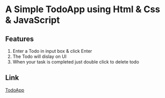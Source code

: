 # A Simple TodoApp using Html & Css & JavaScript

## Features

1. Enter a Todo in input box & click Enter
2. The Todo will dislay on UI
3. When your task is completed just double click to delete todo

## Link
[TodoApp](https://github.com/Abhayks2808/Simple-Todo-App)